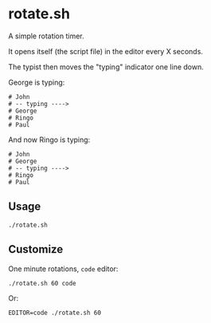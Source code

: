 # rotate.sh

A simple rotation timer.

It opens itself (the script file) in the editor every X seconds.

The typist then moves the "typing" indicator one line down.

George is typing:

```
# John
# -- typing ---->
# George
# Ringo
# Paul
```

And now Ringo is typing:

```
# John
# George
# -- typing ---->
# Ringo
# Paul
```

## Usage

```shell
./rotate.sh
```

## Customize

One minute rotations, `code` editor:

```shell
./rotate.sh 60 code
```

Or:

```shell
EDITOR=code ./rotate.sh 60
```
